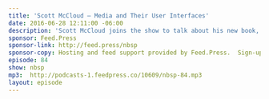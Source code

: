 ```yaml
---
title: 'Scott McCloud — Media and Their User Interfaces'
date: 2016-06-28 12:11:00 -06:00
description: 'Scott McCloud joins the show to talk about his new book, Sculpture, movies he’s enjoyed lately, his upcoming book on visual communications, presentation styles, old media vs. new media, and how comic book writing and design has changed.'
sponsor: Feed.Press
sponsor-link: http://feed.press/nbsp
sponsor-copy: Hosting and feed support provided by Feed.Press.  Sign-up today and try FeedPress on a 14 day trial (no contracts or commitments). Use promo code *nbsp* during checkout to get 10% off your first year.
episode: 84
show: nbsp
mp3:  http://podcasts-1.feedpress.co/10609/nbsp-84.mp3
layout: episode
---
```

